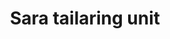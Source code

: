 ---
title: "Sara tailaring unit"
url: /thiruvananthapuram/sara-tailaring-unit/
shop: Schneiderei
---